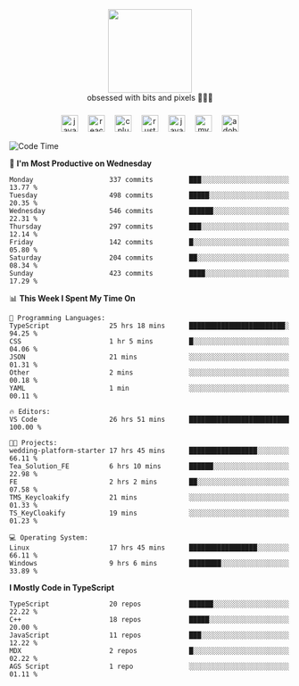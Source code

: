 


  <div align="center">
    
   <img src = "https://i.postimg.cc/W1R4TF4j/d6kpuve-c97567cf-518b-4b86-a271-5c89d88d22f7.gif"  width=150px height=150px />
 </div>

<div align="center">
  obsessed with bits and pixels 🧑‍💻🎨
</div>

  ###
<div align="center">
 <img src="https://cdn.jsdelivr.net/gh/devicons/devicon/icons/javascript/javascript-original.svg" height="30" alt="javascript logo"  />
  <img width="10" />
  <img src="https://cdn.jsdelivr.net/gh/devicons/devicon/icons/react/react-original.svg" height="30" alt="react logo"  />
  <img width="10" />
   <!--<img src="https://cdn.jsdelivr.net/gh/devicons/devicon/icons/nodejs/nodejs-original.svg" height="30" alt="nodejs logo"  />
  <img width="10" />
 <img src="https://cdn.jsdelivr.net/gh/devicons/devicon/icons/flutter/flutter-original.svg" height="30" alt="flutter logo"  />
 <img width="10" />-->
  <img src="https://cdn.jsdelivr.net/gh/devicons/devicon/icons/cplusplus/cplusplus-original.svg" height="30" alt="cpluplus logo"  />
  <img width="10" />
    <img src="https://cdn.jsdelivr.net/gh/devicons/devicon/icons/rust/rust-original.svg" height="30" alt="rust logo"  />
  <img width="10" />
  <img src="https://cdn.jsdelivr.net/gh/devicons/devicon/icons/java/java-original.svg" height="30" alt="java logo"  />
  <img width="10" />
  <img src="https://skillicons.dev/icons?i=mysql" height="30" alt="mysql logo"  />
  <img width="10" />
  <img src="https://skillicons.dev/icons?i=pr" height="30" alt="adobepremierepro logo"  />
</div>

<!--START_SECTION:waka-->
![Code Time](http://img.shields.io/badge/Code%20Time-2%2C289%20hrs%2029%20mins-blue)

📅 **I'm Most Productive on Wednesday** 

```text
Monday                   337 commits         ███░░░░░░░░░░░░░░░░░░░░░░   13.77 % 
Tuesday                  498 commits         █████░░░░░░░░░░░░░░░░░░░░   20.35 % 
Wednesday                546 commits         ██████░░░░░░░░░░░░░░░░░░░   22.31 % 
Thursday                 297 commits         ███░░░░░░░░░░░░░░░░░░░░░░   12.14 % 
Friday                   142 commits         █░░░░░░░░░░░░░░░░░░░░░░░░   05.80 % 
Saturday                 204 commits         ██░░░░░░░░░░░░░░░░░░░░░░░   08.34 % 
Sunday                   423 commits         ████░░░░░░░░░░░░░░░░░░░░░   17.29 % 
```


📊 **This Week I Spent My Time On** 

```text
💬 Programming Languages: 
TypeScript               25 hrs 18 mins      ████████████████████████░   94.25 % 
CSS                      1 hr 5 mins         █░░░░░░░░░░░░░░░░░░░░░░░░   04.06 % 
JSON                     21 mins             ░░░░░░░░░░░░░░░░░░░░░░░░░   01.31 % 
Other                    2 mins              ░░░░░░░░░░░░░░░░░░░░░░░░░   00.18 % 
YAML                     1 min               ░░░░░░░░░░░░░░░░░░░░░░░░░   00.11 % 

🔥 Editors: 
VS Code                  26 hrs 51 mins      █████████████████████████   100.00 % 

🐱‍💻 Projects: 
wedding-platform-starter 17 hrs 45 mins      █████████████████░░░░░░░░   66.11 % 
Tea_Solution_FE          6 hrs 10 mins       ██████░░░░░░░░░░░░░░░░░░░   22.98 % 
FE                       2 hrs 2 mins        ██░░░░░░░░░░░░░░░░░░░░░░░   07.58 % 
TMS_Keycloakify          21 mins             ░░░░░░░░░░░░░░░░░░░░░░░░░   01.33 % 
TS_KeyCloakify           19 mins             ░░░░░░░░░░░░░░░░░░░░░░░░░   01.23 % 

💻 Operating System: 
Linux                    17 hrs 45 mins      █████████████████░░░░░░░░   66.11 % 
Windows                  9 hrs 6 mins        ████████░░░░░░░░░░░░░░░░░   33.89 % 
```

**I Mostly Code in TypeScript** 

```text
TypeScript               20 repos            ██████░░░░░░░░░░░░░░░░░░░   22.22 % 
C++                      18 repos            █████░░░░░░░░░░░░░░░░░░░░   20.00 % 
JavaScript               11 repos            ███░░░░░░░░░░░░░░░░░░░░░░   12.22 % 
MDX                      2 repos             █░░░░░░░░░░░░░░░░░░░░░░░░   02.22 % 
AGS Script               1 repo              ░░░░░░░░░░░░░░░░░░░░░░░░░   01.11 % 
```




<!--END_SECTION:waka-->
